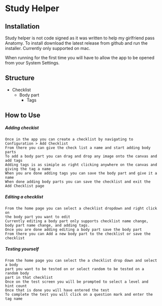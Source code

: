 # Study Helper


## Installation

Study helper is not code signed as it was written to help my girlfriend pass Anatomy.
To install download the latest release from github and run the installer. Currently only supported on mac.

When running for the first time you will have to allow the app to be opened from your System Settings.

## Structure
- Checklist
    - Body part
        - Tags

## How to Use
##### Adding checkist

    Once in the app you can create a checklist by navigating to Configuration > Add Checklist
    From there you can give the check list a name and start adding body parts
    To add a body part you can drag and drop any image onto the canvas and add tags
    Adding tags is as simiple as right clicking anywhere on the canvas and giving the tag a name
    When you are done adding tags you can save the body part and give it a name
    When done adding body parts you can save the checklist and exit the Add Checklist page

##### Editing a checklist
    From the home page you can select a checklist dropdown and right click on
    the body part you want to edit
    Currently editing a body part only supports checklist name change,
    body part name change, and adding tags.
    Once you are done adding editing a body part save the body part
    From there you can Add a new body part to the checklist or save the checklist

##### Testing yourself
    From the home page you can select the a checklist drop down and select a body
    part you want to be tested on or select random to be tested on a random body
    part in that checklist
    Once on the test screen you will be prompted to select a level and hint count
    Once that is done you will have entered the test
    To complete the test you will click on a question mark and enter the tag name
